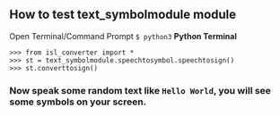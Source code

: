 ## How to test text_symbolmodule module
Open Terminal/Command Prompt ```$ python3``` **Python Terminal**  

```>>> from isl_converter import *```  
```>>> st = text_symbolmodule.speechtosymbol.speechtosign()```  
```>>> st.converttosign()```  

### Now speak some random text like `Hello World`, you will see some symbols on your screen.
